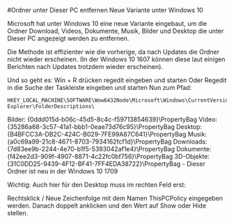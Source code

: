 #Ordner unter Dieser PC entfernen Neue Variante unter Windows 10

Microsoft hat unter Windows 10 eine neue Variante eingebaut, um die Ordner Download, Videos, Dokumente, Musik, Bilder und Desktop die unter Dieser PC angezeigt werden zu entfernen.

Die Methode ist effizienter wie die vorherige, da nach Updates die Ordner nicht wieder erscheinen.
(In der Windows 10 1607 können diese laut einigen Berichten nach Updates trotzdem wieder erscheinen).

Und so geht es:
    Win + R drücken regedit eingeben und starten
        Oder Regedit in die Suche der Taskleiste eingeben und starten
    Nun zum Pfad: 

    HKEY_LOCAL_MACHINE\SOFTWARE\Wow6432Node\Microsoft\Windows\CurrentVersion\ Explorer\FolderDescriptions\

   Bilder: {0ddd015d-b06c-45d5-8c4c-f59713854639}\PropertyBag
   Video: {35286a68-3c57-41a1-bbb1-0eae73d76c95}\PropertyBag
   Desktop: {B4BFCC3A-DB2C-424C-B029-7FE99A87C641}\PropertyBag
   Musik: {a0c69a99-21c8-4671-8703-7934162fcf1d}\PropertyBag
   Downloads: {7d83ee9b-2244-4e70-b1f5-5393042af1e4}\PropertyBag
   Dokumente: {f42ee2d3-909f-4907-8871-4c22fc0bf756}\PropertyBag
   3D-Objekte: {31C0DD25-9439-4F12-BF41-7FF4EDA38722}\PropertyBag - Dieser Ordner ist neu in der Windows 10 1709

Wichtig: Auch hier für den Desktop muss im rechten Feld erst:

Rechtsklick / Neue Zeichenfolge mit dem Namen ThisPCPolicy eingegeben werden. Danach doppelt anklicken und den Wert auf Show oder Hide stellen.
